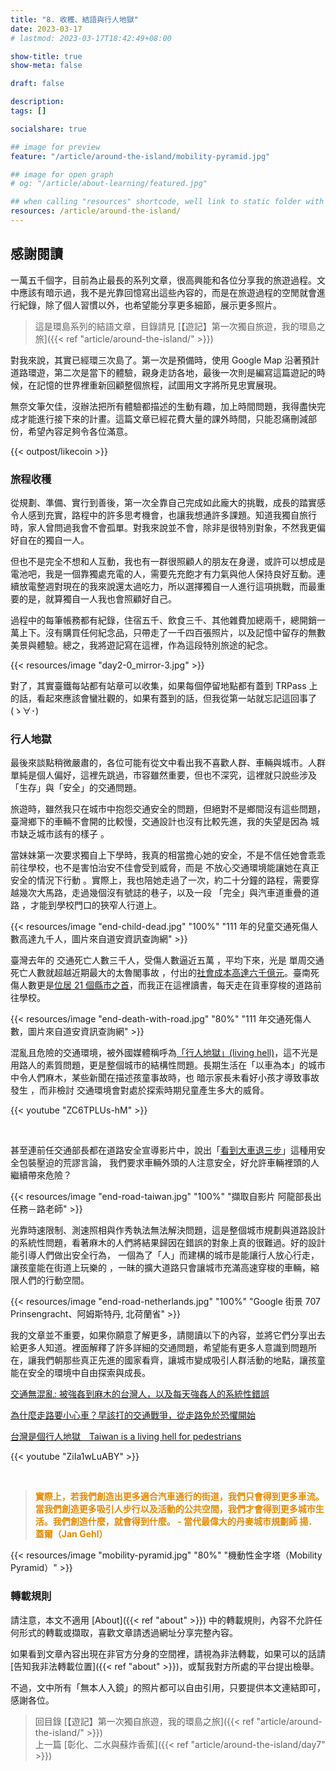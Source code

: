 ```yaml
---
title: "8. 收穫、結語與行人地獄"
date: 2023-03-17
# lastmod: 2023-03-17T18:42:49+08:00

show-title: true
show-meta: false

draft: false

description:
tags: []

socialshare: true

## image for preview
feature: "/article/around-the-island/mobility-pyramid.jpg"

## image for open graph
# og: "/article/about-learning/featured.jpg"

## when calling "resources" shortcode, well link to static folder with this path 
resources: /article/around-the-island/
---
```


<!-- &nbsp; -->

<!-- [text]({ ref "relpath" })。 -->

## 感謝閱讀

一萬五千個字，目前為止最長的系列文章，很高興能和各位分享我的旅遊過程。文中應該有暗示過，我不是光靠回憶寫出這些內容的，而是在旅遊過程的空閒就會進行紀錄，除了個人習慣以外，也希望能分享更多細節，展示更多照片。

<!--more-->

> 這是環島系列的結語文章，目錄請見 [【遊記】第一次獨自旅遊，我的環島之旅]({{< ref "article/around-the-island/" >}})

對我來說，其實已經環三次島了。第一次是預備時，使用 Google Map 沿著預計道路環遊，第二次是當下的體驗，親身走訪各地，最後一次則是編寫這篇遊記的時候，在記憶的世界裡重新回顧整個旅程，試圖用文字將所見忠實展現。

無奈文筆欠佳，沒辦法把所有體驗都描述的生動有趣，加上時間問題，我得盡快完成才能進行接下來的計畫。這篇文章已經花費大量的課外時間，只能忍痛刪減部份，希望內容足夠令各位滿意。

{{< outpost/likecoin >}}

### 旅程收穫

從規劃、準備、實行到善後，第一次全靠自己完成如此龐大的挑戰，成長的踏實感令人感到充實，路程中的許多思考機會，也讓我想通許多課題。知道我獨自旅行時，家人曾問過我會不會孤單。對我來說並不會，除非是很特別對象，不然我更偏好自在的獨自一人。

但也不是完全不想和人互動，我也有一群很照顧人的朋友在身邊，或許可以想成是電池吧，我是一個靠獨處充電的人，需要先充飽才有力氣與他人保持良好互動。連續放電整週對現在的我來說還太過吃力，所以選擇獨自一人進行這項挑戰，而最重要的是，就算獨自一人我也會照顧好自己。

過程中的每筆帳務都有紀錄，住宿五千、飲食三千、其他雜費加總兩千，總開銷一萬上下。沒有購買任何紀念品，只帶走了一千四百張照片，以及記憶中留存的無數美景與體驗。總之，我將遊記寫在這裡，作為這段特別旅途的紀念。

{{< resources/image "day2-0_mirror-3.jpg"  >}}

對了，其實臺鐵每站都有站章可以收集，如果每個停留地點都有蓋到 TRPass 上的話，看起來應該會蠻壯觀的，如果有蓋到的話，但我從第一站就忘記這回事了 (ゝ∀･)

### 行人地獄

最後來談點稍微嚴肅的，各位可能有從文中看出我不喜歡人群、車輛與城市。人群單純是個人偏好，這裡先跳過，市容雖然重要，但也不深究，這裡就只說些涉及「生存」與「安全」的交通問題。

旅遊時，雖然我只在城市中抱怨交通安全的問題，但絕對不是鄉間沒有這些問題，臺灣鄉下的車輛不會開的比較慢，交通設計也沒有比較先進，我的失望是因為 <h> 城市缺乏城市該有的樣子 </h> 。

當妹妹第一次要求獨自上下學時，我真的相當擔心她的安全，不是不信任她會乖乖前往學校，也不是害怕治安不佳會受到威脅，而是 <h> 不放心交通環境能讓她在真正安全的情況下行動 </h> 。實際上，我也陪她走過了一次，約二十分鐘的路程，需要穿越幾次大馬路，走過幾個沒有號誌的巷子，以及一段 <r> 「完全」與汽車道重疊的道路 </r> ，才能到學校門口的狹窄人行道上。

{{< resources/image "end-child-dead.jpg" "100%" "111 年的兒童交通死傷人數高達九千人，圖片來自道安資訊查詢網" >}}

臺灣去年的 <r> 交通死亡人數三千人，受傷人數逼近五萬 </r> ，平均下來，光是 <r> 單周交通死亡人數就超越近期最大的太魯閣事故 </r> ，付出的[社會成本高達六千億元](https://www.cna.com.tw/news/aipl/202110080163.aspx)。臺南死傷人數更是[位居 21 個縣市之首](https://roadsafety.tw/Dashboard/Custom?type=%E7%B8%A3%E5%B8%82%E6%AF%8F%E5%8D%81%E8%90%AC%E4%BA%BA%E6%AD%BB(%E5%82%B7)%E6%95%B8)，而我正在這裡讀書，每天走在貨車穿梭的道路前往學校。

{{< resources/image "end-death-with-road.jpg" "80%" "111 年交通死傷人數，圖片來自道安資訊查詢網" >}}

<!-- https://www.instagram.com/p/B3T0ZRRiepg/ -->

混亂且危險的交通環境，被外國媒體稱呼為[「行人地獄」(living hell)](https://edition.cnn.com/travel/article/taiwan-traffic-war-tourism-intl-hnk/index.html)，這不光是用路人的素質問題，更是整個城市的結構性問題。長期生活在「以車為本」的城市中令人們麻木，某些新聞在描述孩童事故時，也 <h> 暗示家長未看好小孩才導致事故發生 </h> ，而非檢討 <r> 交通環境會對處於探索時期兒童產生多大的威脅。 </r> 

{{< youtube "ZC6TPLUs-hM" >}}

&nbsp;

甚至連前任交通部長都在道路安全宣導影片中，說出「[看到大車退三步](https://youtu.be/w4t8ytdIiBk?t=180)」這種用安全包裝壓迫的荒謬言論， <r> 我們要求車輛外頭的人注意安全，好允許車輛裡頭的人繼續帶來危險？ </r>

{{< resources/image "end-road-taiwan.jpg" "100%" "擷取自影片 阿龍部長出任務－路老師" >}}

光靠時速限制、測速照相與作秀執法無法解決問題，這是整個城市規劃與道路設計的系統性問題，看著麻木的人們將結果歸因在錯誤的對象上真的很難過。好的設計能引導人們做出安全行為， <h> 一個為了「人」而建構的城市是能讓行人放心行走，讓孩童能在街道上玩樂的 </h> ，一昧的擴大道路只會讓城市充滿高速穿梭的車輛，縮限人們的行動空間。

{{< resources/image "end-road-netherlands.jpg" "100%" "Google 街景 707 Prinsengracht、阿姆斯特丹, 北荷蘭省" >}}

我的文章並不重要，如果你願意了解更多，請閱讀以下的內容，並將它們分享出去給更多人知道。裡面解釋了許多詳細的交通問題，希望能有更多人意識到問題所在，讓我們朝那些真正先進的國家看齊，讓城市變成吸引人群活動的地點，讓孩童能在安全的環境中自由探索與成長。

[交通無混亂: 被強姦到麻木的台灣人，以及每天強姦人的系統性錯誤](https://home.gamer.com.tw/artwork.php?sn=5520745) 

[為什麼走路要小心車？早該打的交通戰爭，從走路免於恐懼開始](https://home.gamer.com.tw/artwork.php?sn=5580281)

[台灣是個行人地獄＿Taiwan is a living hell for pedestrians](https://www.facebook.com/taiwanisalivinghellforpedestrians/)

{{< youtube "ZiIa1wLuABY" >}}

&nbsp;

> <span style="color:#e68a00"><b>實際上，若我們創造出更多適合汽車通行的街道，我們只會得到更多車流。當我們創造更多吸引人步行以及活動的公共空間，我們才會得到更多城市生活。我們創造什麼，就會得到什麼。 - 當代最偉大的丹麥城市規劃師 揚．蓋爾（Jan Gehl）</span></b>

{{< resources/image "mobility-pyramid.jpg" "80%" "機動性金字塔（Mobility Pyramid）" >}}

### 轉載規則

請注意，本文不適用 [About]({{< ref "about" >}}) 中的轉載規則，內容不允許任何形式的轉載或擷取，喜歡文章請透過網址分享完整內容。

如果看到文章內容出現在非官方分身的空間裡，請視為非法轉載，如果可以的話請[告知我非法轉載位置]({{< ref "about" >}})，或幫我對方所處的平台提出檢舉。

不過，文中所有「無本人入鏡」的照片都可以自由引用，只要提供本文連結即可，感謝各位。

> 回目錄 [【遊記】第一次獨自旅遊，我的環島之旅]({{< ref "article/around-the-island/" >}})  
> 上一篇 [彰化、二水與蘇炸香蕉]({{< ref "article/around-the-island/day7" >}})  

